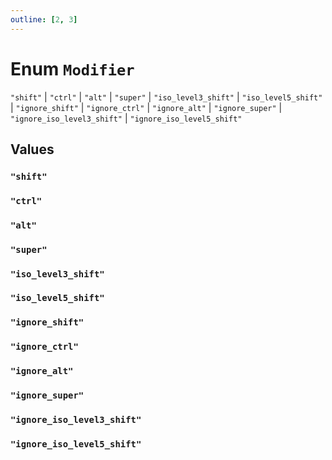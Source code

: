 ```yaml
---
outline: [2, 3]
---
```


# Enum `Modifier`
<Badge type="tip" text="key" />

`"shift"` | `"ctrl"` | `"alt"` | `"super"` | `"iso_level3_shift"` | `"iso_level5_shift"` | `"ignore_shift"` | `"ignore_ctrl"` | `"ignore_alt"` | `"ignore_super"` | `"ignore_iso_level3_shift"` | `"ignore_iso_level5_shift"`



## Values

### `"shift"`



### `"ctrl"`



### `"alt"`



### `"super"`



### `"iso_level3_shift"`



### `"iso_level5_shift"`



### `"ignore_shift"`



### `"ignore_ctrl"`



### `"ignore_alt"`



### `"ignore_super"`



### `"ignore_iso_level3_shift"`



### `"ignore_iso_level5_shift"`



